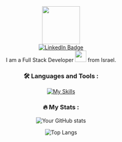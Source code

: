 <div id="header" align="center">
  <img src="https://media.giphy.com/media/M9gbBd9nbDrOTu1Mqx/giphy.gif" width="100"/>
</div>

<div id="badges" align="center">
  <a href="https://www.linkedin.com/in/alonperlin">
    <img src="https://img.shields.io/badge/LinkedIn-blue?style=for-the-badge&logo=linkedin&logoColor=white" alt="LinkedIn Badge"/>
  </a>
</div>

<div align="center">
  <img src="https://komarev.com/ghpvc/?username=APerlinx&style=flat-square&color=blue" alt="" />
</div>

<div align="center">
  I am a Full Stack Developer <img src="https://media.giphy.com/media/WUlplcMpOCEmTGBtBW/giphy.gif" width="30"> from Israel.
</div>

### <div align="center">:hammer_and_wrench: Languages and Tools :</div>
<div align="center">
  
[![My Skills](https://skillicons.dev/icons?i=js,html,git,nodejs,vue,angular,react,mongodb,postman,vscode,scss,css,jquery)](https://skillicons.dev)
  
</div>

### <div align="center">:fire: My Stats :</div>
<div align="center">
  
![Your GitHub stats](https://github-readme-stats.vercel.app/api?username=APerlinx&show_icons=true&theme=tokyonight)
  
  ![Top Langs](https://github-readme-stats.vercel.app/api/top-langs/?username=APerlinx&layout=compact&theme=tokyonight)
  
</div>
